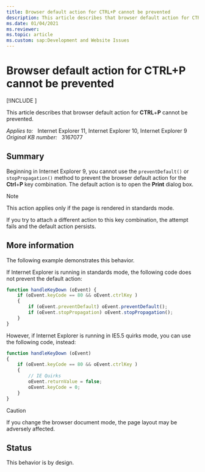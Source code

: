 ```yaml
---
title: Browser default action for CTRL+P cannot be prevented
description: This article describes that browser default action for CTRL+P cannot be prevented.
ms.date: 01/04/2021
ms.reviewer: 
ms.topic: article
ms.custom: sap:Development and Website Issues
---
```

# Browser default action for CTRL+P cannot be prevented

[!INCLUDE [](../../../includes/browsers-important.md)]

This article describes that browser default action for **CTRL**+**P** cannot be prevented.

_Applies to:_ &nbsp; Internet Explorer 11, Internet Explorer 10, Internet Explorer 9  
_Original KB number:_ &nbsp; 3167077

## Summary

Beginning in Internet Explorer 9, you cannot use the `preventDefault()` or `stopPropagation()` method to prevent the browser default action for the **Ctrl**+**P** key combination. The default action is to open the **Print** dialog box.

> [!NOTE]
> This action applies only if the page is rendered in standards mode.

If you try to attach a different action to this key combination, the attempt fails and the default action persists.

## More information

The following example demonstrates this behavior.

If Internet Explorer is running in standards mode, the following code does not prevent the default action:

```javascript
function handleKeyDown (oEvent) {
    if (oEvent.keyCode == 80 && oEvent.ctrlKey )
    {
        if (oEvent.preventDefault) oEvent.preventDefault();
        if (oEvent.stopPropagation) oEvent.stopPropagation();
    }
}
```

However, if Internet Explorer is running in IE5.5 quirks mode, you can use the following code, instead:

```javascript
function handleKeyDown (oEvent) 
{
    if (oEvent.keyCode == 80 && oEvent.ctrlKey )
    {
        // IE Quirks
        oEvent.returnValue = false;
        oEvent.keyCode = 0;
    }
}
```

> [!CAUTION]
> If you change the browser document mode, the page layout may be adversely affected.

## Status

This behavior is by design.
